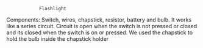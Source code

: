                 Flashlight
Components: Switch, wires, chapstick, resistor, battery and bulb.
It works like a series circuit.
Circuit is open when the switch is not pressed or closed and its closed when the switch is on or pressed.
We used the chapstick to hold the bulb inside the chapstick holder
